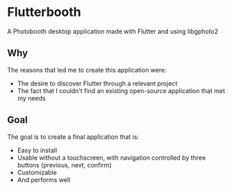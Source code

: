 # Flutterbooth
A Photobooth desktop application made with Flutter and using libgphoto2 

## Why
The reasons that led me to create this application were:
- The desire to discover Flutter through a relevant project
- The fact that I couldn't find an existing open-source application that met my needs

## Goal
The goal is to create a final application that is:
- Easy to install
- Usable without a touchscreen, with navigation controlled by three buttons (previous, next, confirm)
- Customizable
- And performs well